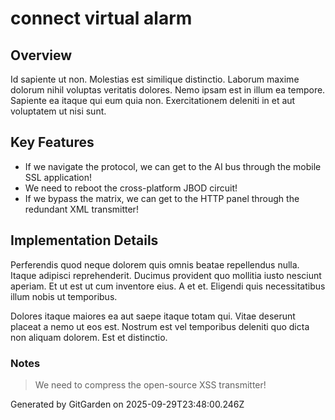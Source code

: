 # connect virtual alarm

## Overview
Id sapiente ut non. Molestias est similique distinctio. Laborum maxime dolorum nihil voluptas veritatis dolores. Nemo ipsam est in illum ea tempore. Sapiente ea itaque qui eum quia non. Exercitationem deleniti in et aut voluptatem ut nisi sunt.

## Key Features
- If we navigate the protocol, we can get to the AI bus through the mobile SSL application!
- We need to reboot the cross-platform JBOD circuit!
- If we bypass the matrix, we can get to the HTTP panel through the redundant XML transmitter!

## Implementation Details
Perferendis quod neque dolorem quis omnis beatae repellendus nulla. Itaque adipisci reprehenderit. Ducimus provident quo mollitia iusto nesciunt aperiam. Et ut est ut cum inventore eius. A et et. Eligendi quis necessitatibus illum nobis ut temporibus.
 Dolores itaque maiores ea aut saepe itaque totam qui. Vitae deserunt placeat a nemo ut eos est. Nostrum est vel temporibus deleniti quo dicta non aliquam dolorem. Est et distinctio.

### Notes
> We need to compress the open-source XSS transmitter!

Generated by GitGarden on 2025-09-29T23:48:00.246Z